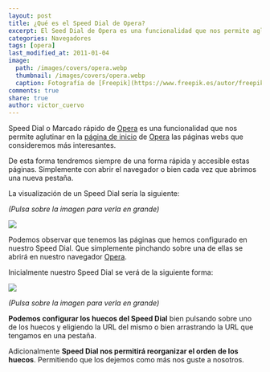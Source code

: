 ```yaml
---
layout: post
title: ¿Qué es el Speed Dial de Opera?
excerpt: El Seed Dial de Opera es una funcionalidad que nos permite aglutinar en la página de inicio de Opera las páginas más interesantes.
categories: Navegadores
tags: [opera]
last_modified_at: 2011-01-04
image:
  path: /images/covers/opera.webp
  thumbnail: /images/covers/opera.webp
  caption: Fotografía de [Freepik](https://www.freepik.es/autor/freepik)
comments: true
share: true
author: victor_cuervo
---
```


Speed Dial o Marcado rápido de [Opera](https://www.ayudaenlaweb.com/navegadores/que-es-opera/) es una funcionalidad que nos permite aglutinar en la [página de inicio](https://www.ayudaenlaweb.com/navegadores/que-es-la-pagina-de-inicio-de-un-navegador/) de [Opera](https://www.ayudaenlaweb.com/navegadores/que-es-opera/) las páginas webs que consideremos más interesantes.


De esta forma tendremos siempre de una forma rápida y accesible estas páginas. Simplemente con abrir el navegador o bien cada vez que abrimos una nueva pestaña.


La visualización de un Speed Dial sería la siguiente:


_(Pulsa sobre la imagen para verla en grande)_


![](https://www.ayudaenlaweb.com/wp-content/uploads/2010/12/opera_speeddial.png)


Podemos observar que tenemos las páginas que hemos configurado en nuestro Speed Dial. Que simplemente pinchando sobre una de ellas se abrirá en nuestro navegador [Opera](https://www.ayudaenlaweb.com/navegadores/que-es-opera/).


Inicialmente nuestro Speed Dial se verá de la siguiente forma:


![](https://www.ayudaenlaweb.com/wp-content/uploads/2010/12/opera_speeddial_vacio.png)


_(Pulsa sobre la imagen para verla en grande)_


**Podemos configurar los huecos del Speed Dial** bien pulsando sobre uno de los huecos y eligiendo la URL del mismo o bien arrastrando la URL que tengamos en una pestaña.


Adicionalmente **Speed Dial nos permitirá reorganizar el orden de los huecos**. Permitiendo que los dejemos como más nos guste a nosotros.


